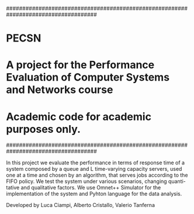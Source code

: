 ####################################################################################
# PECSN                                                                            #
# A project for the Performance Evaluation of Computer Systems and Networks course # 
#                                                                                  #
# Academic code for academic purposes only.                                        #
####################################################################################

In this project we evaluate the performance in terms of response time of a system composed by a queue and L time-varying capacity servers, used one at a time and chosen by an algorithm, that serves jobs according to the FIFO policy. We test the system under various scenarios, changing quanti- tative and qualitative factors.
We use Omnet++ Simulator for the implementation of the system and Pyhton language for the data analysis.

Developed by Luca Ciampi, Alberto Cristallo, Valerio Tanferna
